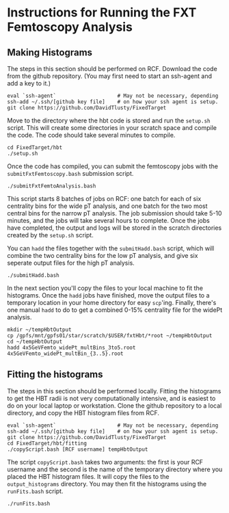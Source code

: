 # Instructions for Running the FXT Femtoscopy Analysis

## Making Histograms
The steps in this section should be performed on RCF.
Download the code from the github repository.
(You may first need to start an ssh-agent and add a key to it.)

```shell
eval `ssh-agent`                    # May not be necessary, depending
ssh-add ~/.ssh/[github key file]    # on how your ssh agent is setup.
git clone https://github.com/DavidTlusty/FixedTarget 
```

Move to the directory where the hbt code is stored and run the `setup.sh` script.
This will create some directories in your scratch space and compile the code.
The code should take several minutes to compile.

```shell
cd FixedTarget/hbt
./setup.sh
```

Once the code has compiled, you can submit the femtoscopy jobs with the `submitFxtFemtoscopy.bash` submission script.

```shell
./submitFxtFemtoAnalysis.bash
```

This script starts 8 batches of jobs on RCF: one batch for each of six centrality bins for the wide pT analysis, and one batch for the two most central bins for the narrow pT analysis.
The job submission should take 5-10 minutes, and the jobs will take several hours to complete.
Once the jobs have completed, the output and logs will be stored in the scratch directories created by the `setup.sh` script.

You can `hadd` the files together with the `submitHadd.bash` script, which will combine the two centrality bins for the low pT analysis, and give six seperate output files for the high pT analysis.

```shell
./submitHadd.bash
```

In the next section you'll copy the files to your local machine to fit the histograms.
Once the `hadd` jobs have finished, move the output files to a temporary location in your home directory for easy `scp`'ing.
Finally, there's one manual `hadd` to do to get a combined 0-15% centrality file for the widePt analysis.

```shell
mkdir ~/tempHbtOutput
cp /gpfs/mnt/gpfs01/star/scratch/$USER/fxtHbt/*root ~/tempHbtOutput
cd ~/tempHbtOutput
hadd 4x5GeVFemto_widePt_multBins_3to5.root 4x5GeVFemto_widePt_multBin_{3..5}.root
```

## Fitting the histograms
The steps in this section should be performed locally.
Fitting the histograms to get the HBT radii is not very computationally intensive, and is easiest to do on your local laptop or workstation.
Clone the github repository to a local directory, and copy the HBT histogram files from RCF.

```shell
eval `ssh-agent`                    # May not be necessary, depending
ssh-add ~/.ssh/[github key file]    # on how your ssh agent is setup.
git clone https://github.com/DavidTlusty/FixedTarget 
cd FixedTarget/hbt/fitting
./copyScript.bash [RCF username] tempHbtOutput
```

The script `copyScript.bash` takes two arguments: the first is your RCF username and the second is the name of the temporary directory where you placed the HBT histogram files.
It will copy the files to the `output_histograms` directory.
You may then fit the histograms using the `runFits.bash` script.

```shell
./runFits.bash
```
